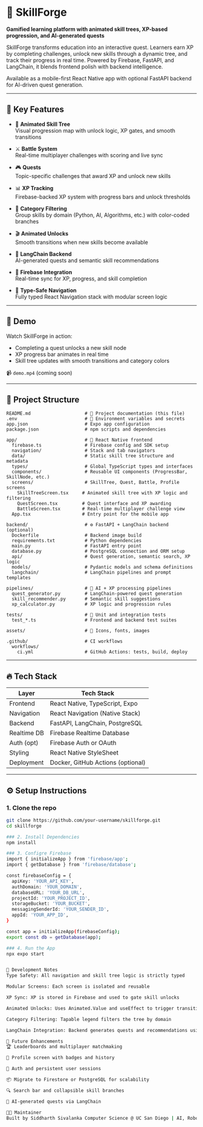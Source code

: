 # 🧠 SkillForge

**Gamified learning platform with animated skill trees, XP-based progression, and AI-generated quests**

SkillForge transforms education into an interactive quest. Learners earn XP by completing challenges, unlock new skills through a dynamic tree, and track their progress in real time. Powered by Firebase, FastAPI, and LangChain, it blends frontend polish with backend intelligence.

Available as a mobile-first React Native app with optional FastAPI backend for AI-driven quest generation.

---

## 🌟 Key Features

- 🌳 **Animated Skill Tree**  
  Visual progression map with unlock logic, XP gates, and smooth transitions

- ⚔️ **Battle System**  
  Real-time multiplayer challenges with scoring and live sync

- 🎮 **Quests**  
  Topic-specific challenges that award XP and unlock new skills

- 📊 **XP Tracking**  
  Firebase-backed XP system with progress bars and unlock thresholds

- 🧩 **Category Filtering**  
  Group skills by domain (Python, AI, Algorithms, etc.) with color-coded branches

- 🎬 **Animated Unlocks**  
  Smooth transitions when new skills become available

- 🤖 **LangChain Backend**  
  AI-generated quests and semantic skill recommendations

- 🔗 **Firebase Integration**  
  Real-time sync for XP, progress, and skill completion

- 🧪 **Type-Safe Navigation**  
  Fully typed React Navigation stack with modular screen logic

---

## 📱 Demo

Watch SkillForge in action:  
- Completing a quest unlocks a new skill node  
- XP progress bar animates in real time  
- Skill tree updates with smooth transitions and category colors

📹 `demo.mp4` (coming soon)

---

## 🧱 Project Structure
```
README.md                    # 📘 Project documentation (this file)
.env                         # 🔐 Environment variables and secrets
app.json                     # Expo app configuration
package.json                 # npm scripts and dependencies

app/                         # 📱 React Native frontend
  firebase.ts                # Firebase config and SDK setup
  navigation/                # Stack and tab navigators
  data/                      # Static skill tree structure and metadata
  types/                     # Global TypeScript types and interfaces
  components/                # Reusable UI components (ProgressBar, SkillNode, etc.)
  screens/                   # SkillTree, Quest, Battle, Profile screens
    SkillTreeScreen.tsx     # Animated skill tree with XP logic and filtering
    QuestScreen.tsx         # Quest interface and XP awarding
    BattleScreen.tsx        # Real-time multiplayer challenge view
  App.tsx                   # Entry point for the mobile app

backend/                     # ⚙️ FastAPI + LangChain backend (optional)
  Dockerfile                 # Backend image build
  requirements.txt           # Python dependencies
  main.py                    # FastAPI entry point
  database.py                # PostgreSQL connection and ORM setup
  api/                       # Quest generation, semantic search, XP logic
  models/                    # Pydantic models and schema definitions
  langchain/                 # LangChain pipelines and prompt templates

pipelines/                   # 🤖 AI + XP processing pipelines
  quest_generator.py         # LangChain-powered quest generation
  skill_recommender.py       # Semantic skill suggestions
  xp_calculator.py           # XP logic and progression rules

tests/                       # 🧪 Unit and integration tests
  test_*.ts                  # Frontend and backend test suites

assets/                      # 🎨 Icons, fonts, images

.github/                     # CI workflows
  workflows/
    ci.yml                   # GitHub Actions: tests, build, deploy

```
---

## 🔥 Tech Stack

| Layer         | Tech Stack                          |
|--------------|-------------------------------------|
| Frontend      | React Native, TypeScript, Expo      |
| Navigation    | React Navigation (Native Stack)     |
| Backend       | FastAPI, LangChain, PostgreSQL      |
| Realtime DB   | Firebase Realtime Database          |
| Auth (opt)    | Firebase Auth or OAuth              |
| Styling       | React Native StyleSheet             |
| Deployment    | Docker, GitHub Actions (optional)   |

---

## ⚙️ Setup Instructions

### 1. Clone the repo
```bash
git clone https://github.com/your-username/skillforge.git
cd skillforge

### 2. Install Dependencies
npm install

### 3. Configre Firebase
import { initializeApp } from 'firebase/app';
import { getDatabase } from 'firebase/database';

const firebaseConfig = {
  apiKey: 'YOUR_API_KEY',
  authDomain: 'YOUR_DOMAIN',
  databaseURL: 'YOUR_DB_URL',
  projectId: 'YOUR_PROJECT_ID',
  storageBucket: 'YOUR_BUCKET',
  messagingSenderId: 'YOUR_SENDER_ID',
  appId: 'YOUR_APP_ID',
}

const app = initializeApp(firebaseConfig);
export const db = getDatabase(app);

### 4. Run the App
npx expo start


🧪 Development Notes
Type Safety: All navigation and skill tree logic is strictly typed

Modular Screens: Each screen is isolated and reusable

XP Sync: XP is stored in Firebase and used to gate skill unlocks

Animated Unlocks: Uses Animated.Value and useEffect to trigger transitions

Category Filtering: Tapable legend filters the tree by domain

LangChain Integration: Backend generates quests and recommendations using semantic search

🧠 Future Enhancements
🏆 Leaderboards and multiplayer matchmaking

📱 Profile screen with badges and history

🔐 Auth and persistent user sessions

📦 Migrate to Firestore or PostgreSQL for scalability

🔍 Search bar and collapsible skill branches

🧠 AI-generated quests via LangChain

👨‍💻 Maintainer
Built by Siddharth Sivalanka Computer Science @ UC San Diego | AI, Robotics, and Education Enthusiast